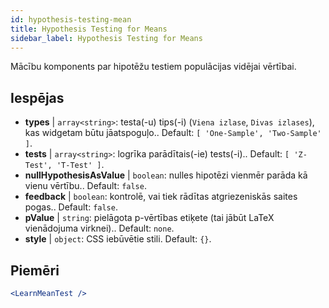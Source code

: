 ```yaml
---
id: hypothesis-testing-mean
title: Hypothesis Testing for Means
sidebar_label: Hypothesis Testing for Means
---
```


Mācību komponents par hipotēžu testiem populācijas vidējai vērtībai.

## Iespējas

* __types__ | `array<string>`: testa(-u) tips(-i) (`Viena izlase`, `Divas izlases`), kas widgetam būtu jāatspoguļo.. Default: `[
  'One-Sample',
  'Two-Sample'
]`.
* __tests__ | `array<string>`: logrīka parādītais(-ie) tests(-i).. Default: `[
  'Z-Test',
  'T-Test'
]`.
* __nullHypothesisAsValue__ | `boolean`: nulles hipotēzi vienmēr parāda kā vienu vērtību.. Default: `false`.
* __feedback__ | `boolean`: kontrolē, vai tiek rādītas atgriezeniskās saites pogas.. Default: `false`.
* __pValue__ | `string`: pielāgota p-vērtības etiķete (tai jābūt LaTeX vienādojuma virknei).. Default: `none`.
* __style__ | `object`: CSS iebūvētie stili. Default: `{}`.


## Piemēri

```jsx live
<LearnMeanTest />
```


